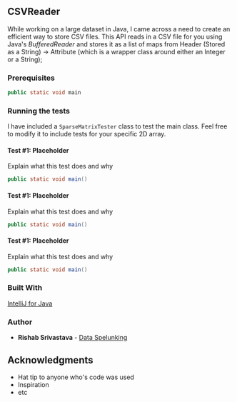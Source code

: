 ## CSVReader

While working on a large dataset in Java, I came across a need to create an efficient way to store CSV files. This API reads in a CSV file for you using Java's *BufferedReader* and stores it as a list of maps from Header (Stored as a String) -> Attribute (which is a wrapper class around either an Integer or a String);

### Prerequisites

```java
public static void main
```

### Running the tests

I have included a ```SparseMatrixTester``` class to test the main class. Feel free to modify it to include tests for your specific 2D array.

#### Test #1: Placeholder

Explain what this test does and why

```java
public static void main()
```

#### Test #1: Placeholder

Explain what this test does and why

```java
public static void main()
```

#### Test #1: Placeholder

Explain what this test does and why

```java
public static void main()
```

### Built With

[IntelliJ for Java](https://www.jetbrains.com/idea/) 

### Author

* **Rishab Srivastava** - [Data Spelunking](https://rishab231.github.io/)

## Acknowledgments

* Hat tip to anyone who's code was used
* Inspiration
* etc